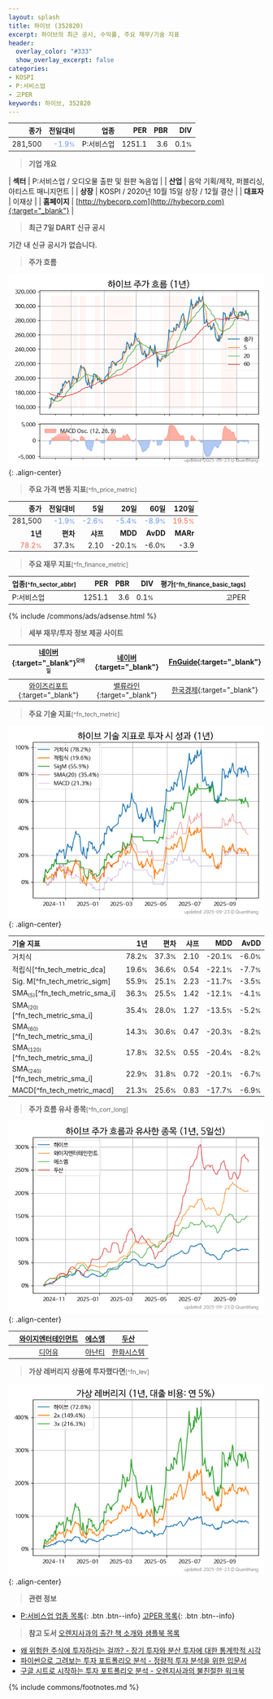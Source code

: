 ```yaml
---
layout: splash
title: 하이브 (352820)
excerpt: 하이브의 최근 공시, 수익률, 주요 재무/기술 지표
header:
  overlay_color: "#333"
  show_overlay_excerpt: false
categories:
- KOSPI
- P:서비스업
- 고PER
keywords: 하이브, 352820
---
```


| **종가** | **전일대비** | **업종** | **PER** | **PBR** | **DIV** |
| -------: | -----------: | -------: | ------: | ------: | ------: |
| 281,500 | <span style="color: cornflowerblue">-1.9<small>%</small></span> | P:서비스업 | 1251.1 | 3.6 | 0.1<small>%</small> |

<!-- more -->


> **기업 개요**<a id="company"></a>

| <span style="white-space:nowrap;">**섹터**</span> | P:서비스업 / 오디오물 출판 및 원판 녹음업 |
| <span style="white-space:nowrap;">**산업**</span> | 음악 기획/제작, 퍼블리싱, 아티스트 매니지먼트 |
| <span style="white-space:nowrap;">**상장**</span> | KOSPI / 2020년 10월 15일 상장 / 12월 결산 |
| <span style="white-space:nowrap;">**대표자**</span> | 이재상 |
| <span style="white-space:nowrap;">**홈페이지**</span> | [http://hybecorp.com](http://hybecorp.com){:target="_blank"} |


> **최근 7일 DART 신규 공시**<a id="dart"></a>

기간 내 신규 공시가 없습니다.


> **주가 흐름**<a id="price"></a>

![352820](/stock/images/352820.png){: .align-center}


> **주요 가격 변동 지표**<small>[^fn_price_metric]</small>

| **종가** | **전일대비** | **5일** | **20일** | **60일** | **120일** |
| -------: | -----------: | ------: | -------: | -------: | --------: |
| 281,500 | <span style="color: cornflowerblue">-1.9<small>%</small></span> | <span style="color: cornflowerblue">-2.6<small>%</small></span> | <span style="color: cornflowerblue">-5.4<small>%</small></span> | <span style="color: cornflowerblue">-8.9<small>%</small></span> | <span style="color: tomato">19.5<small>%</small></span> |
| **1년** | **편차** | **샤프** | **MDD** | **AvDD** | **MARr** |
| <span style="color: tomato">78.2<small>%</small></span> | 37.3<small>%</small> | 2.10 | -20.1<small>%</small> | -6.0<small>%</small> | -3.9 |


> **주요 재무 지표**<small>[^fn_finance_metric]</small>

| **업종**<small>[^fn_sector_abbr]</small> | **PER** | **PBR** | **DIV** | **평가**<small>[^fn_finance_basic_tags]</small> |
| :--------------------------------------- | ------: | ------: | ------: | ----------------------------------------------: |
| P:서비스업 | 1251.1 | 3.6 | 0.1<small>%</small> | 고PER |



{% include /commons/ads/adsense.html %}

> **세부 재무/투자 정보 제공 사이트**

| [네이버](https://m.stock.naver.com/domestic/stock/352820/finance/summary){:target="_blank"}<sup><small>모바일</small></sup> | [네이버](https://finance.naver.com/item/coinfo.naver?code=352820){:target="_blank"} | [FnGuide](https://comp.fnguide.com/SVO2/ASP/SVD_Invest.asp?gicode=A352820&MenuYn=Y){:target="_blank"} |
| :---: | :---: | :---: |
| [와이즈리포트](https://comp.wisereport.co.kr/company/c1040001.aspx?cmp_cd=352820){:target="_blank"} | [밸류라인](https://www.valueline.co.kr/finance/summary/352820){:target="_blank"} | [한국경제](https://markets.hankyung.com/stock/352820/financial-summary){:target="_blank"} |


> **주요 기술 지표**<small>[^fn_tech_metric]</small>


![352820](/stock/images/352820_tech.png){: .align-center}

| **기술 지표** | **1년** | **편차** | **샤프** | **MDD** | **AvDD** |
| :------------ | ------: | -----------: | -------: | ------: | -------: |
| 거치식 | 78.2<small>%</small> | 37.3<small>%</small> | 2.10 | -20.1<small>%</small> | -6.0<small>%</small> |
| 적립식[^fn_tech_metric_dca] | 19.6<small>%</small> | 36.6<small>%</small> | 0.54 | -22.1<small>%</small> | -7.7<small>%</small> |
| Sig. M[^fn_tech_metric_sigm] | 55.9<small>%</small> | 25.1<small>%</small> | 2.23 | -11.7<small>%</small> | -3.5<small>%</small> |
| SMA<small><sub>(5)</sub></small>[^fn_tech_metric_sma_i] | 36.3<small>%</small> | 25.5<small>%</small> | 1.42 | -12.1<small>%</small> | -4.1<small>%</small> |
| SMA<small><sub>(20)</sub></small>[^fn_tech_metric_sma_i] | 35.4<small>%</small> | 28.0<small>%</small> | 1.27 | -13.5<small>%</small> | -5.2<small>%</small> |
| SMA<small><sub>(60)</sub></small>[^fn_tech_metric_sma_i] | 14.3<small>%</small> | 30.6<small>%</small> | 0.47 | -20.3<small>%</small> | -8.2<small>%</small> |
| SMA<small><sub>(120)</sub></small>[^fn_tech_metric_sma_i] | 17.8<small>%</small> | 32.5<small>%</small> | 0.55 | -20.4<small>%</small> | -8.2<small>%</small> |
| SMA<small><sub>(240)</sub></small>[^fn_tech_metric_sma_i] | 22.9<small>%</small> | 31.8<small>%</small> | 0.72 | -20.1<small>%</small> | -6.7<small>%</small> |
| MACD[^fn_tech_metric_macd] | 21.3<small>%</small> | 25.6<small>%</small> | 0.83 | -17.7<small>%</small> | -6.9<small>%</small> |


> **주가 흐름 유사 종목**<a id="corr"></a><small>[^fn_corr_long]</small>

![352820](/stock/images/352820_corr.png){: .align-center}

|       | [와이지엔터테인먼트](/122870/) | [에스엠](/041510/) | [두산](/000150/) |
| :---: | :------------------------------------: | :------------------------------------: | :------------------------------------: |
|       | [디어유](/376300/) | [아난티](/025980/) | [한화시스템](/272210/) |


> **가상 레버리지 상품에 투자했다면**<a id="2x"></a><small>[^fn_lev]</small>

![352820](/stock/images/352820_2x.png){: .align-center}


> **관련 정보**

- [P:서비스업 업종 목록](/stats/sector/kospi_업종_서비스업_종목/){: .btn .btn--info} [고PER 목록](/fn/fn_high_per/){: .btn .btn--info}

> **참고 도서** [오렌지사과의 출간 책 소개와 샘플북 목록](https://kongdori.tistory.com/691)

- [왜 위험한 주식에 투자하라는 걸까? - 장기 투자와 분산 투자에 대한 통계학적 시각](https://kongdori.tistory.com/421)
- [파이썬으로 그려보는 투자 포트폴리오 분석  - 정량적 투자 분석을 위한 입문서](https://kongdori.tistory.com/643)
- [구글 시트로 시작하는 투자 포트폴리오 분석 - 오렌지사과의 불친절한 워크북](https://kongdori.tistory.com/449)


{% include commons/footnotes.md %}